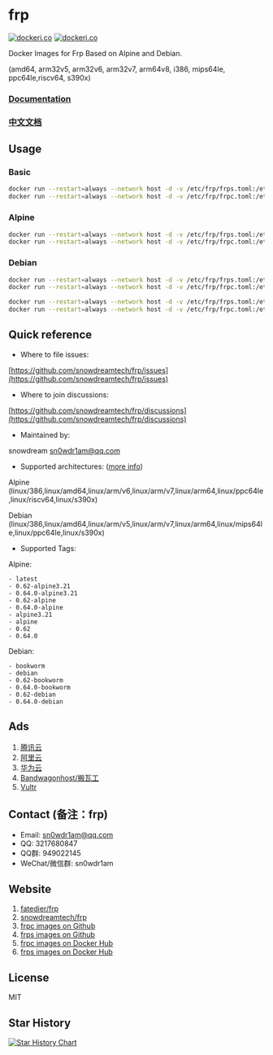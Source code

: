 # frp

[![dockeri.co](https://dockerico.blankenship.io/image/snowdreamtech/frps)](https://hub.docker.com/r/snowdreamtech/frps)
[![dockeri.co](https://dockerico.blankenship.io/image/snowdreamtech/frpc)](https://hub.docker.com/r/snowdreamtech/frpc)

Docker Images for Frp Based on Alpine and Debian.

 (amd64, arm32v5, arm32v6, arm32v7, arm64v8, i386, mips64le, ppc64le,riscv64, s390x)
 
### [Documentation](https://gofrp.org/en/)
### [中文文档](https://gofrp.org/zh-cn/docs/)

## Usage

### Basic

```bash
docker run --restart=always --network host -d -v /etc/frp/frps.toml:/etc/frp/frps.toml --name frps snowdreamtech/frps
docker run --restart=always --network host -d -v /etc/frp/frpc.toml:/etc/frp/frpc.toml --name frpc snowdreamtech/frpc
```

### Alpine

```bash
docker run --restart=always --network host -d -v /etc/frp/frps.toml:/etc/frp/frps.toml --name frps snowdreamtech/frps:alpine
docker run --restart=always --network host -d -v /etc/frp/frpc.toml:/etc/frp/frpc.toml --name frpc snowdreamtech/frpc:alpine
```

### Debian

```bash
docker run --restart=always --network host -d -v /etc/frp/frps.toml:/etc/frp/frps.toml --name frps snowdreamtech/frps:debian
docker run --restart=always --network host -d -v /etc/frp/frpc.toml:/etc/frp/frpc.toml --name frpc snowdreamtech/frpc:debian
```

```bash
docker run --restart=always --network host -d -v /etc/frp/frps.toml:/etc/frp/frps.toml --name frps snowdreamtech/frps:bookworm
docker run --restart=always --network host -d -v /etc/frp/frpc.toml:/etc/frp/frpc.toml --name frpc snowdreamtech/frpc:bookworm
```

## Quick reference

* Where to file issues:

[https://github.com/snowdreamtech/frp/issues](https://github.com/snowdreamtech/frp/issues)

* Where to join discussions:

[https://github.com/snowdreamtech/frp/discussions](https://github.com/snowdreamtech/frp/discussions)

* Maintained by:

snowdream <sn0wdr1am@qq.com>

* Supported architectures: ([more info](https://github.com/docker-library/official-images#architectures-other-than-amd64))

Alpine (linux/386,linux/amd64,linux/arm/v6,linux/arm/v7,linux/arm64,linux/ppc64le,linux/riscv64,linux/s390x)

Debian (linux/386,linux/amd64,linux/arm/v5,linux/arm/v7,linux/arm64,linux/mips64le,linux/ppc64le,linux/s390x)

* Supported Tags:

Alpine:

    - latest
    - 0.62-alpine3.21
    - 0.64.0-alpine3.21
    - 0.62-alpine
    - 0.64.0-alpine
    - alpine3.21
    - alpine
    - 0.62
    - 0.64.0

Debian:

    - bookworm
    - debian
    - 0.62-bookworm
    - 0.64.0-bookworm
    - 0.62-debian
    - 0.64.0-debian

## Ads

1. [腾讯云](https://cloud.tencent.com/act/cps/redirect?redirect=2446&cps_key=d09c5e921f9fcf4ac9516564262f3b99&from=console)
1. [阿里云](https://www.aliyun.com/minisite/goods?userCode=dbgo15cy)
1. [华为云](https://activity.huaweicloud.com/cps.html?fromacct=7766b6ea-375c-416d-9ca5-bdbef333b645&utm_source=V1g3MDY4NTY=&utm_medium=cps&utm_campaign=201905)
1. [Bandwagonhost/搬瓦工](https://bandwagonhost.com/aff.php?aff=41583)
1. [Vultr](https://www.vultr.com/?ref=7265819)

## Contact (备注：frp)

* Email: sn0wdr1am@qq.com
* QQ: 3217680847
* QQ群: 949022145
* WeChat/微信群: sn0wdr1am

## Website

1. [fatedier/frp](https://github.com/fatedier/frp)
1. [snowdreamtech/frp](https://github.com/snowdreamtech/frp)
1. [frpc images on Github](https://github.com/snowdreamtech/frp/pkgs/container/frpc) 
1. [frps images on Github](https://github.com/snowdreamtech/frp/pkgs/container/frps)
1. [frpc images on Docker Hub ](https://hub.docker.com/r/snowdreamtech/frpc) 
1. [frps images on Docker Hub ](https://hub.docker.com/r/snowdreamtech/frps)

## License

MIT

## Star History

[![Star History Chart](https://api.star-history.com/svg?repos=snowdreamtech/frp&type=Date)](https://star-history.com/#snowdreamtech/frp&Date)
